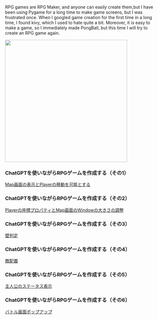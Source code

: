 RPG games are RPG Maker, and anyone can easily create them,but I have been using Pygame for a long time to make game screens, but I was frustrated once. 
When I googled game creation for the first time in a long time, I found kivy, which I used to hate quite a bit. Moreover, it is easy to make a game, so I immediately made PongBall, but this time I will try to create an RPG game again.

<img src="https://camo.qiitausercontent.com/a9516cc69e4c204f847c3df980a614280b0b898e/68747470733a2f2f71696974612d696d6167652d73746f72652e73332e61702d6e6f727468656173742d312e616d617a6f6e6177732e636f6d2f302f3537363038312f37323466376633662d613635382d376639642d663366372d3938376630663631306365382e706e67" width="400">

### ChatGPTを使いながらRPGゲームを作成する（その1）
[Map画面の表示とPlayerの移動を可能とする](https://qiita.com/akeyi2018/items/d88835795d571b60f489)

### ChatGPTを使いながらRPGゲームを作成する（その2）
[Playerの座標プロパティとMap画面のWindowの大きさの調整](https://qiita.com/akeyi2018/items/1d8b93c6cf03f77f7c7e)

### ChatGPTを使いながらRPGゲームを作成する（その3）
[壁判定](https://qiita.com/akeyi2018/items/18dd8be84f7f2d7f9e81)

### ChatGPTを使いながらRPGゲームを作成する（その4）
[敵配置](https://qiita.com/akeyi2018/items/613fd559f74a618d4992)

### ChatGPTを使いながらRPGゲームを作成する（その5）
[主人公のステータス表示](https://qiita.com/akeyi2018/items/84f717984b1a5617567e)

### ChatGPTを使いながらRPGゲームを作成する（その6）
[バトル画面ポップアップ](https://qiita.com/akeyi2018/items/f12abbcdfc2434fad8e8)
